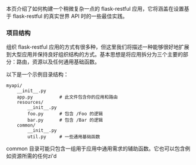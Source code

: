 本页介绍了如何构建一个稍微复杂一点的 flask-restful 应用，它将涵盖在设置基于 flask-restful 的真实世界 API 时的一些最佳实践。

### 项目结构

组织 flask-restful 应用的方式有很多种，但这里我们将描述一种能够很好地扩展到大型应用并保持良好组织结构的方式。基本思想是将应用拆分为三个主要的部分：路由，资源以及任何通用基础函数。

以下是一个示例目录结构：

```
myapi/
    __init__.py
    app.py          # 此文件包含你的应用和路由
    resources/
        __init__.py
        foo.py      # 包含 /Foo 的逻辑
        bar.py      # 包含 /Bar 的逻辑
    common/
        __init__.py
        util.py     # 一些通用基础函数
```

common 目录可能只包含一组用于应用中通用需求的辅助函数。它也可以包含例如资源所需的任何zi'd